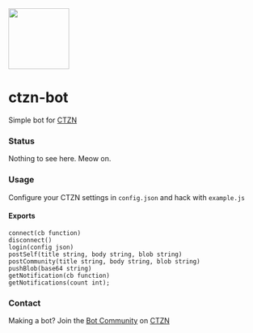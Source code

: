<img src="https://user-images.githubusercontent.com/1423657/114308321-b92e3900-9ae3-11eb-9526-5cfeef94ef23.png" width=120>

# ctzn-bot
Simple bot for [CTZN](https://ctznry.com)

### Status
Nothing to see here. Meow on.

### Usage
Configure your CTZN settings in `config.json` and hack with `example.js`

#### Exports
```
connect(cb function)
disconnect()
login(config json)
postSelf(title string, body string, blob string)
postCommunity(title string, body string, blob string)
pushBlob(base64 string)
getNotification(cb function)
getNotifications(count int);
```

### Contact
Making a bot? Join the [Bot Community](https://ctznry.com/bots@ctzn.one) on [CTZN](https://ctznry.com)
